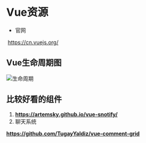 # Vue资源



- 官网

​	https://cn.vuejs.org/



## Vue生命周期图

![生命周期](F:\Programs\VSCode\Vue\img\生命周期.png)



## 比较好看的组件

1. **https://artemsky.github.io/vue-snotify/**
2. 聊天系统

**https://github.com/TugayYaldiz/vue-comment-grid**



